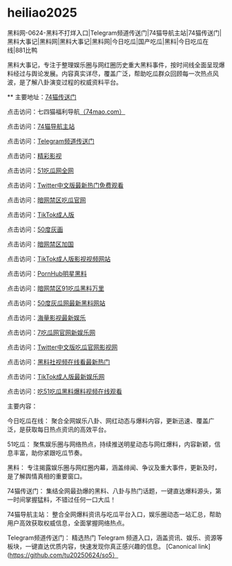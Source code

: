# heiliao2025
黑料网-0624-黑料不打烊入口|Telegram频道传送门|74猫导航主站|74猫传送门|黑料大事记|黑料网|黑料大事记|黑料网|今日吃瓜|国产吃瓜|黑料|今日吃瓜在线|881比鸭

黑料大事记，专注于整理娱乐圈与网红圈历史重大黑料事件，按时间线全面呈现爆料经过与舆论发展。内容真实详尽，覆盖广泛，帮助吃瓜群众回顾每一次热点风波，是了解八卦演变过程的权威资料平台。

** 主要地址：<a href="https://74mao.com/">74猫传送门</a>

点击访问：七四猫福利导航<a href="https://74mao.com/">（74mao.com）</a>

点击访问：<a href="https://74mao.com/">74猫导航主站</a>

点击访问：<a href="https://74mao.com/">Telegram频道传送门</a>

点击访问：<a href="https://hj-216.pages.dev/">精彩影视</a>

点击访问：<a href="https://hj-218.pages.dev/">51吃瓜网全网</a>

点击访问：<a href="https://hj-219.pages.dev/">Twitter中文版最新热门免费观看</a>

点击访问：<a href="https://hj-224.pages.dev/">暗网禁区吃瓜官网</a>

点击访问：<a href="https://cg8-12.pages.dev/">TikTok成人版</a>

点击访问：<a href="https://hj-143.pages.dev/">50度灰画</a>

点击访问：<a href="https://hj-145.pages.dev/">暗网禁区加国</a>

点击访问：<a href="https://hj-149.pages.dev/">TikTok成人版影视视频网站</a>

点击访问：<a href="https://chiguaqunzhongde.pages.dev/">PornHub明星黑料</a>

点击访问：<a href="https://hj-156.pages.dev/">暗网禁区91吃瓜黑料万里</a>

点击访问：<a href="https://hj-161.pages.dev/">50度灰瓜网最新黑料网站</a>

点击访问：<a href="https://hj-162.pages.dev/">海量影视最新娱乐</a>

点击访问：<a href="https://chiguaqunzhongde.pages.dev/">7吃瓜网官网新娱乐网</a>

点击访问：<a href="https://hj-170.pages.dev/">Twitter中文版吃瓜官网影视网</a>

点击访问：<a href="https://hls-15.pages.dev/">黑料社视频在线看最新热门</a>

点击访问：<a href="https://hls-17.pages.dev/">TikTok成人版最新娱乐网</a>

点击访问：<a href="https://91chiguazhongxin.pages.dev/">吃51吃瓜黑料爆料视频在线观看</a>

主要内容：

今日吃瓜在线：
聚合全网娱乐八卦、网红动态与爆料内容，更新迅速、覆盖广泛，是获取每日热点资讯的高效平台。

51吃瓜：
聚焦娱乐圈与网络热点，持续推送明星动态与网红爆料，内容新颖，信息丰富，助你紧跟吃瓜节奏。

黑料：
专注揭露娱乐圈与网红圈内幕，涵盖绯闻、争议及重大事件，更新及时，是了解舆情真相的重要窗口。

74猫传送门：
集结全网最劲爆的黑料、八卦与热门话题，一键直达爆料源头，第一时间掌握猛料，不错过任何一口大瓜！

74猫导航主站：
整合全网爆料资讯与吃瓜平台入口，娱乐圈动态一站汇总，帮助用户高效获取权威信息，全面掌握网络热点。

Telegram频道传送门：
精选热门 Telegram 频道入口，涵盖资讯、娱乐、资源等板块，一键直达优质内容，快速发现你真正感兴趣的信息。
[Canonical link](https://github.com/tu20250624/so5）
